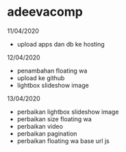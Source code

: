 # adeevacomp

11/04/2020
- upload apps dan db ke hosting

12/04/2020
- penambahan floating wa
- upload ke github
- lightbox slideshow image

13/04/2020
- perbaikan lightbox slideshow image
- perbaikan size floating wa
- perbaikan video
- perbaikan pagination
- perbaikan floating wa base url js